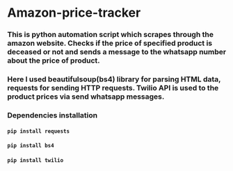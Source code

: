 # Amazon-price-tracker

###  This is python automation script which scrapes through the amazon website. Checks if the price of specified product is deceased or not and sends a message to the whatsapp number about the price of product. 
### Here I used beautifulsoup(bs4) library for parsing HTML data, requests for sending HTTP requests. Twilio API is used to the product prices via send whatsapp messages.

### Dependencies installation
#### `pip install requests`
#### `pip install bs4`
#### `pip install twilio`


